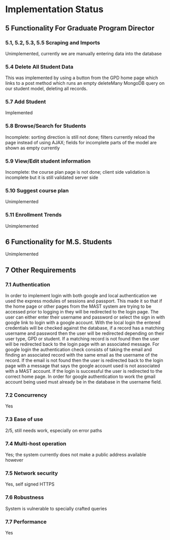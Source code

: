 # Implementation Status

## 5 Functionality For Graduate Program Director

### 5.1, 5.2, 5.3, 5.5 Scraping and Imports

Unimplemented, currently we are manually entering data into the database

### 5.4 Delete All Student Data

This was implemented by using a button from the GPD home page which links to a post method which runs an empty deleteMany MongoDB query on our student model, deleting all records.

### 5.7 Add Student

Implemented

### 5.8 Browse/Search for Students

Incomplete: sorting direction is still not done; filters currently reload the page instead of using AJAX; fields for incomplete parts of the model are shown as empty currently

### 5.9 View/Edit student information

Incomplete: the course plan page is not done; client side validation is incomplete but it is still validated server side

### 5.10 Suggest course plan

Unimplemented

### 5.11 Enrollment Trends

Unimplemented

## 6 Functionality for M.S. Students

Unimplemented

## 7 Other Requirements

### 7.1 Authentication

In order to implement login with both google and local authentication we used the express modules of sessions and passport. This made it so that if the home page or other pages from the MAST system are trying to be accessed prior to logging in they will be redirected to the login page. The user can either enter their username and password or select the sign in with google link to login with a google account. With the local login the entered credentials will be checked against the database, if a record has a matching username and password then the user will be redirected depending on their user type, GPD or student. If a matching record is not found then the user will be redirected back to the login page with an associated message. For google login the authentication check consists of taking the email and finding an associated record with the same email as the username of the record. If the email is not found then the user is redirected back to the login page with a message that says the google account used is not associated with a MAST account. If the login is successful the user is redirected to the correct home page. In order for google authentication to work the gmail account being used must already be in the database in the username field.

### 7.2 Concurrency

Yes

### 7.3 Ease of use

2/5, still needs work, especially on error paths

### 7.4 Multi-host operation

Yes; the system currently does not make a public address available however

### 7.5 Network security

Yes, self signed HTTPS

### 7.6 Robustness

System is vulnerable to specially crafted queries

### 7.7 Performance

Yes

